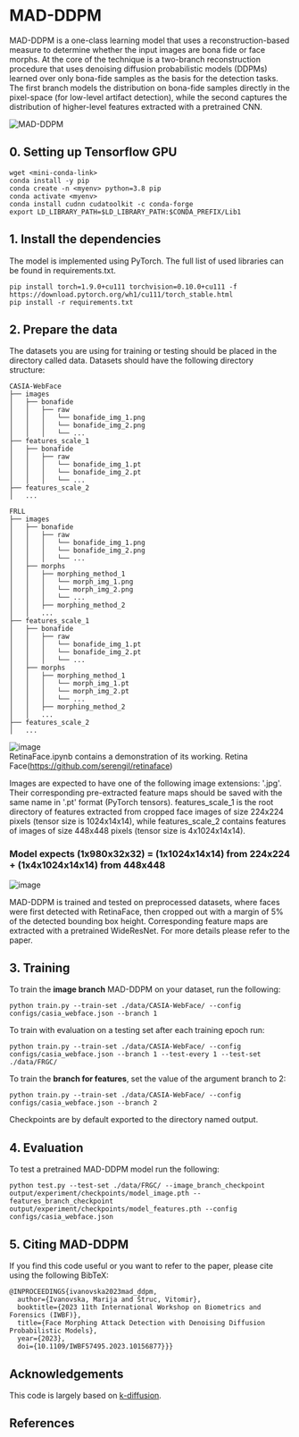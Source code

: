 # MAD-DDPM
MAD-DDPM is a one-class learning model that uses a reconstruction-based measure to determine whether the input images are bona fide or face morphs. At the core of the technique is a two-branch reconstruction procedure that uses denoising diffusion probabilistic models (DDPMs) learned over only bona-fide samples as the basis for the
detection tasks. The first branch models the distribution on bona-fide samples directly in the pixel-space (for low-level artifact detection), while the second captures the distribution of higher-level features extracted with a pretrained CNN.
      

![MAD-DDPM](MAD_DDPM.png)

## 0. Setting up Tensorflow GPU
```
wget <mini-conda-link>
conda install -y pip
conda create -n <myenv> python=3.8 pip
conda activate <myenv>
conda install cudnn cudatoolkit -c conda-forge
export LD_LIBRARY_PATH=$LD_LIBRARY_PATH:$CONDA_PREFIX/Lib1
```


## 1. Install the dependencies
The model is implemented using PyTorch. The full list of used libraries can be found in requirements.txt.
```
pip install torch=1.9.0+cu111 torchvision=0.10.0+cu111 -f https://download.pytorch.org/wh1/cu111/torch_stable.html
pip install -r requirements.txt
```

## 2. Prepare the data
The datasets you are using for training or testing should be placed in the directory called data. Datasets should have the following directory structure:
```
CASIA-WebFace
├── images
│   ├── bonafide
│   │   ├── raw
│   │   │   └── bonafide_img_1.png
│   │   │   └── bonafide_img_2.png
│   │   │   └── ...
├── features_scale_1
│   ├── bonafide
│   │   ├── raw
│   │   │   └── bonafide_img_1.pt
│   │   │   └── bonafide_img_2.pt
│   │   │   └── ...
├── features_scale_2
│   ...

FRLL
├── images
│   ├── bonafide
│   │   ├── raw
│   │   │   └── bonafide_img_1.png
│   │   │   └── bonafide_img_2.png
│   │   │   └── ...
│   ├── morphs
│   │   ├── morphing_method_1
│   │   │   └── morph_img_1.png
│   │   │   └── morph_img_2.png
│   │   │   └── ...
│   │   ├── morphing_method_2
│   │   ...
├── features_scale_1
│   ├── bonafide
│   │   ├── raw
│   │   │   └── bonafide_img_1.pt
│   │   │   └── bonafide_img_2.pt
│   │   │   └── ...
│   ├── morphs
│   │   ├── morphing_method_1
│   │   │   └── morph_img_1.pt
│   │   │   └── morph_img_2.pt
│   │   │   └── ...
│   │   ├── morphing_method_2
│   │   ...
├── features_scale_2
│   ...
```
![image](https://github.com/Shrey-12/MAD-DDPM/assets/98189346/a20ca74e-ce22-4fdc-8927-71a06f59396d) <br>
RetinaFace.ipynb contains a demonstration of its working.
Retina Face(https://github.com/serengil/retinaface)

Images are expected to have one of the following image extensions: '.jpg'. Their corresponding pre-extracted feature maps should be saved with the same name in '.pt' format (PyTorch tensors). features_scale_1 is the root directory of features extracted from cropped face images of size 224x224 pixels (tensor size is 1024x14x14), while features_scale_2 contains features of images of size 448x448 pixels (tensor size is 4x1024x14x14). 
### Model expects (1x980x32x32) = (1x1024x14x14) from 224x224 + (1x4x1024x14x14) from 448x448

![image](https://github.com/Shrey-12/MAD-DDPM/assets/98189346/2989a362-c64b-4700-a397-9af913af5d79)

MAD-DDPM is trained and tested on preprocessed datasets, where faces were first detected with RetinaFace, then cropped out with a margin of 5% of the detected bounding box height. Corresponding feature maps are extracted with a pretrained WideResNet. For more details please refer to the paper.

## 3. Training
To train the **image branch** MAD-DDPM on your dataset, run the following:
```
python train.py --train-set ./data/CASIA-WebFace/ --config configs/casia_webface.json --branch 1
```
To train with evaluation on a testing set after each training epoch run:
```
python train.py --train-set ./data/CASIA-WebFace/ --config configs/casia_webface.json --branch 1 --test-every 1 --test-set ./data/FRGC/
```
To train the **branch for features**, set the value of the argument branch to 2:
```
python train.py --train-set ./data/CASIA-WebFace/ --config configs/casia_webface.json --branch 2
```
Checkpoints are by default exported to the directory named output. 

## 4. Evaluation
To test a pretrained MAD-DDPM model run the following:
```
python test.py --test-set ./data/FRGC/ --image_branch_checkpoint output/experiment/checkpoints/model_image.pth --features_branch_checkpoint output/experiment/checkpoints/model_features.pth --config configs/casia_webface.json
```
## 5. Citing MAD-DDPM
If you find this code useful or you want to refer to the paper, please cite using the following BibTeX:
```
@INPROCEEDINGS{ivanovska2023mad_ddpm,
  author={Ivanovska, Marija and Štruc, Vitomir},
  booktitle={2023 11th International Workshop on Biometrics and Forensics (IWBF)}, 
  title={Face Morphing Attack Detection with Denoising Diffusion Probabilistic Models}, 
  year={2023},
  doi={10.1109/IWBF57495.2023.10156877}}}
```

## Acknowledgements
This code is largely based on [k-diffusion](https://github.com/crowsonkb/k-diffusion).

  
## References
[^1]: M. Ivanovska, V. Struc, Face Morphing Attack Detection with Denoising Diffusion Probabilistic Models, International Workshop on Biometrics and Forensics (IWBF), 2023
